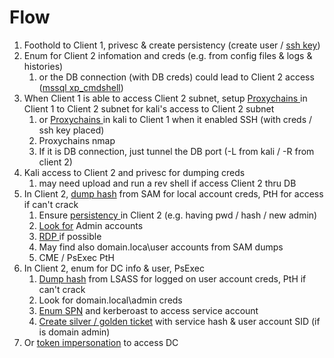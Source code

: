 # Flow

1. Foothold to Client 1, privesc & create persistency (create user / [ssh key](../../password-attack/ssh-authorized\_key-reuse/persisting-ssh-login-with-ssh-keygen.md))
2. Enum for Client 2 infomation and creds (e.g. from config files & logs & histories)
   1. or the DB connection (with DB creds) could lead to Client 2 access ([mssql xp\_cmdshell](../../reconnaissance/services/mssql-1433.md))
3. When Client 1 is able to access Client 2 subnet, setup [Proxychains ](../tunneling-with-ssh-key.md#ssh-from-victim-to-kali)in Client 1 to Client 2 subnet for kali's access to Client 2 subnet
   1. or [Proxychains ](../tunneling-with-ssh-key.md#ssh-to-victim-from-kali)in kali to Client 1 when it enabled SSH (with creds / ssh key placed)
   2. Proxychains nmap
   3. If it is DB connection, just tunnel the DB port (-L from kali / -R from client 2)
4. Kali access to Client 2 and privesc for dumping creds
   1. may need upload and run a rev shell if access Client 2 thru DB
5. In Client 2, [dump hash](../password-hash-dump-and-reuse.md) from SAM for local account creds, PtH for access if can't crack
   1. Ensure [persistency ](../../general/privesc/windows/#create-user-for-persistency-as-admin-system)in Client 2 (e.g. having pwd / hash / new admin)
   2. [Look for](./#tradition) Admin accounts&#x20;
   3. [RDP ](../../#rdp)if possible
   4. May find also domain.loca\user accounts from SAM dumps
   5. CME / PsExec PtH
6. In Client 2, enum for DC info & user, PsExec
   1. [Dump hash](../password-hash-dump-and-reuse.md) from LSASS for logged on user account creds, PtH if can't crack
   2. Look for domain.local\admin creds
   3. [Enum SPN](../ticket-manipulations-mimi/) and kerberoast to access service account&#x20;
   4. [Create silver / golden ticket](../ticket-manipulations-mimi/silver-golden.md) with service hash & user account SID (if is domain admin)
7. Or [token impersonation](../impersonating-token-and-pivot/) to access DC&#x20;
